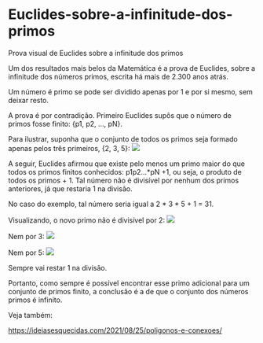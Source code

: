 # Euclides-sobre-a-infinitude-dos-primos
Prova visual de Euclides sobre a infinitude dos primos

Um dos resultados mais belos da Matemática é a prova de Euclides, sobre a infinitude dos números primos, escrita há mais de 2.300 anos atrás.

Um número é primo se pode ser dividido apenas por 1 e por si mesmo, sem deixar resto.

A prova é por contradição. Primeiro Euclides supôs que o número de primos fosse finito: {p1, p2, …, pN}.

Para ilustrar, suponha que o conjunto de todos os primos seja formado apenas pelos três primeiros, {2, 3, 5}:
![](https://ideiasesquecidas.files.wordpress.com/2021/09/primos235.png)


A seguir, Euclides afirmou que existe pelo menos um primo maior do que todos os primos finitos conhecidos: p1p2…*pN +1, ou seja, o produto de todos os primos + 1. Tal número não é divisível por nenhum dos primos anteriores, já que restaria 1 na divisão.

No caso do exemplo, tal número seria igual a 2 * 3 * 5 + 1 = 31.

Visualizando, o novo primo não é divisível por 2:
![](https://ideiasesquecidas.files.wordpress.com/2021/09/primos_31_2.png)

Nem por 3:
![](https://ideiasesquecidas.files.wordpress.com/2021/09/primos_31_3.png)


Nem por 5:
![](https://ideiasesquecidas.files.wordpress.com/2021/09/primos_31_5.png)


Sempre vai restar 1 na divisão.

Portanto, como sempre é possível encontrar esse primo adicional para um conjunto de primos finito, a conclusão é a de que o conjunto dos números primos é infinito.


Veja também:

https://ideiasesquecidas.com/2021/08/25/poligonos-e-conexoes/

